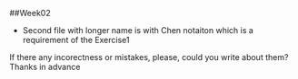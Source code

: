 ##Week02

- Second file with longer name is with Chen notaiton which is a requirement of the Exercise1

If there any incorectness or mistakes, please, could you write about them?
Thanks in advance
